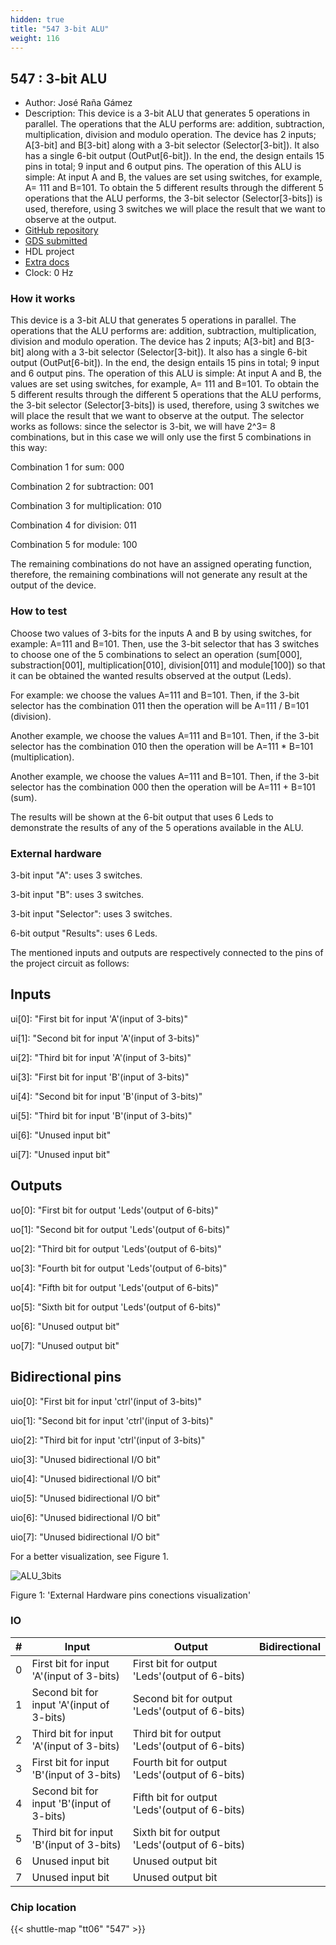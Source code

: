 ```yaml
---
hidden: true
title: "547 3-bit ALU"
weight: 116
---
```


## 547 : 3-bit ALU

* Author: José Raña Gámez
* Description: This device is a 3-bit ALU that generates 5 operations in parallel. The operations that the ALU performs are: addition, subtraction, multiplication, division and modulo operation. The device has 2 inputs; A[3-bit] and B[3-bit] along with a 3-bit selector (Selector[3-bit]). It also has a single 6-bit output (OutPut[6-bit]). In the end, the design entails 15 pins in total; 9 input and 6 output pins. The operation of this ALU is simple: At input A and B, the values ​​are set using switches, for example, A= 111 and B=101. To obtain the 5 different results through the different 5 operations that the ALU performs, the 3-bit selector (Selector[3-bits]) is used, therefore, using 3 switches we will place the result that we want to observe at the output.
* [GitHub repository](https://github.com/JoseKaisen/ALU_3bits)
* [GDS submitted](https://github.com/JoseKaisen/ALU_3bits/actions/runs/8655310910)
* HDL project
* [Extra docs]()
* Clock: 0 Hz

<!---

This file is used to generate your project datasheet. Please fill in the information below and delete any unused
sections.

You can also include images in this folder and reference them in the markdown. Each image must be less than
512 kb in size, and the combined size of all images must be less than 1 MB.
-->


### How it works

This device is a 3-bit ALU that generates 5 operations in parallel. The operations that the ALU performs are: addition, subtraction, multiplication, division and modulo operation.
The device has 2 inputs; A[3-bit] and B[3-bit] along with a 3-bit selector (Selector[3-bit]). It also has a single 6-bit output (OutPut[6-bit]). In the end, the design entails 15 pins in total; 9 input and 6 output pins.
The operation of this ALU is simple: At input A and B, the values ​​are set using switches, for example, A= 111 and B=101. To obtain the 5 different results through the different 5 operations that the ALU performs, the 3-bit selector (Selector[3-bits]) is used, therefore, using 3 switches we will place the result that we want to observe at the output.
The selector works as follows: since the selector is 3-bit, we will have 2^3= 8 combinations, but in this case we will only use the first 5 combinations in this way:

Combination 1 for sum: 000

Combination 2 for subtraction: 001

Combination 3 for multiplication: 010

Combination 4 for division: 011

Combination 5 for module: 100

The remaining combinations do not have an assigned operating function, therefore, the remaining combinations will not generate any result at the output of the device.

### How to test

Choose two values of 3-bits for the inputs A and B by using switches, for example: A=111 and B=101.
Then, use the 3-bit selector that has 3 switches to choose one of the 5 combinations to select an operation (sum[000], substraction[001], multiplication[010], division[011] and module[100]) so that it can be obtained the wanted results observed at the output (Leds).

For example: we choose the values A=111 and B=101. Then, if the 3-bit selector has the combination 011 then the operation will be A=111 / B=101 (division).

Another example, we choose the values A=111 and B=101. Then, if the 3-bit selector has the combination 010 then the operation will be A=111 * B=101 (multiplication).

Another example, we choose the values A=111 and B=101. Then, if the 3-bit selector has the combination 000 then the operation will be A=111 + B=101 (sum).

The results will be shown at the 6-bit output that uses 6 Leds to demonstrate the results of any of the 5 operations available in the ALU.

### External hardware

3-bit input "A": uses 3 switches.

3-bit input "B": uses 3 switches.

3-bit input "Selector": uses 3 switches.

6-bit output "Results": uses 6 Leds.

The mentioned inputs and outputs are respectively connected to the pins of the project circuit as follows:

## Inputs

ui[0]: "First bit for input 'A'(input of 3-bits)"

ui[1]: "Second bit for input 'A'(input of 3-bits)"

ui[2]: "Third bit for input 'A'(input of 3-bits)"

ui[3]: "First bit for input 'B'(input of 3-bits)"

ui[4]: "Second bit for input 'B'(input of 3-bits)"

ui[5]: "Third bit for input 'B'(input of 3-bits)"

ui[6]: "Unused input bit"

ui[7]: "Unused input bit"

## Outputs

uo[0]: "First bit for output 'Leds'(output of 6-bits)"

uo[1]: "Second bit for output 'Leds'(output of 6-bits)"

uo[2]: "Third bit for output 'Leds'(output of 6-bits)"

uo[3]: "Fourth bit for output 'Leds'(output of 6-bits)"

uo[4]: "Fifth bit for output 'Leds'(output of 6-bits)"

uo[5]: "Sixth bit for output 'Leds'(output of 6-bits)"

uo[6]: "Unused output bit"

uo[7]: "Unused output bit"

## Bidirectional pins

uio[0]: "First bit for input 'ctrl'(input of 3-bits)"

uio[1]: "Second bit for input 'ctrl'(input of 3-bits)"

uio[2]: "Third bit for input 'ctrl'(input of 3-bits)"

uio[3]: "Unused bidirectional I/O bit"

uio[4]: "Unused bidirectional I/O bit"

uio[5]: "Unused bidirectional I/O bit"

uio[6]: "Unused bidirectional I/O bit"

uio[7]: "Unused bidirectional I/O bit"

For a better visualization, see Figure 1.

![ALU_3bits](https://github.com/JoseKaisen/ALU_3bits/assets/164433211/c92f2f1b-d5cb-41ff-97b2-62917bac8b81)

Figure 1: 'External Hardware pins conections visualization'


### IO

| #             | Input    | Output   | Bidirectional   |
| ------------- | -------- | -------- | --------------- |
| 0 | First bit for input 'A'(input of 3-bits)  | First bit for output 'Leds'(output of 6-bits)  |      |
| 1 | Second bit for input 'A'(input of 3-bits)  | Second bit for output 'Leds'(output of 6-bits)  |      |
| 2 | Third bit for input 'A'(input of 3-bits)  | Third bit for output 'Leds'(output of 6-bits)  |      |
| 3 | First bit for input 'B'(input of 3-bits)  | Fourth bit for output 'Leds'(output of 6-bits)  |      |
| 4 | Second bit for input 'B'(input of 3-bits)  | Fifth bit for output 'Leds'(output of 6-bits)  |      |
| 5 | Third bit for input 'B'(input of 3-bits)  | Sixth bit for output 'Leds'(output of 6-bits)  |      |
| 6 | Unused input bit  | Unused output bit  |      |
| 7 | Unused input bit  | Unused output bit  |      |


### Chip location

{{< shuttle-map "tt06" "547" >}}
